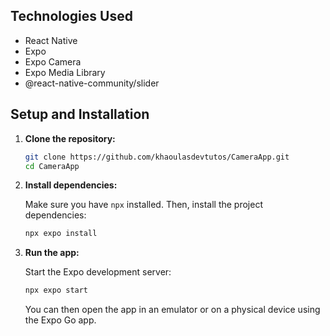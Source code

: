 ## Technologies Used

- React Native
- Expo
- Expo Camera
- Expo Media Library
- @react-native-community/slider

## Setup and Installation

1. **Clone the repository:**

    ```sh
    git clone https://github.com/khaoulasdevtutos/CameraApp.git
    cd CameraApp
    ```

2. **Install dependencies:**

    Make sure you have `npx` installed. Then, install the project dependencies:

    ```sh
    npx expo install
    ```

3. **Run the app:**

    Start the Expo development server:

    ```sh
    npx expo start
    ```

    You can then open the app in an emulator or on a physical device using the Expo Go app.
